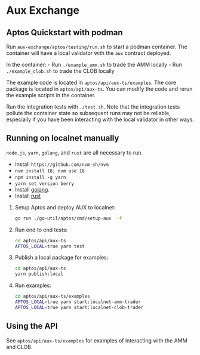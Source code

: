 # Aux Exchange

## Aptos Quickstart with podman

Run `aux-exchange/aptos/testing/run.sh` to start a podman container. The
container will have a local validator with the `aux` contract deployed.

In the container: - Run `./example_amm.sh` to trade the AMM locally - Run `./example_clob.sh` to trade the CLOB locally

The example code is located in `aptos/api/aux-ts/examples`.
The core package is located in `aptos/api/aux-ts`. You can modify
the code and rerun the example scripts in the container.

Run the integration tests with `./test.sh`. Note that the integration tests
pollute the container state so subsequent runs may not be reliable, especially
if you have been interacting with the local validator in other ways.

## Running on localnet manually

`node.js`, `yarn`, `golang`, and `rust` are all necessary to run.

- Install `https://github.com/nvm-sh/nvm`
- `nvm install 18; nvm use 18`
- `npm install -g yarn`
- `yarn set version berry`
- Install [golang](https://go.dev).
- Install [rust](https://www.rust-lang.org)

1. Setup Aptos and deploy AUX to localnet:

   ```sh
   go run ./go-util/aptos/cmd/setup-aux  -f
   ```

1. Run end to end tests:

   ```sh
   cd aptos/api/aux-ts
   APTOS_LOCAL=true yarn test
   ```

1. Publish a local package for examples:

   ```sh
   cd aptos/api/aux-ts
   yarn publish:local
   ```

1. Run examples:

   ```sh
   cd aptos/api/aux-ts/examples
   APTOS_LOCAL=true yarn start:localnet-amm-trader
   APTOS_LOCAL=true yarn start:localnet-clob-trader
   ```

## Using the API

See `aptos/api/aux-ts/examples` for examples of interacting
with the AMM and CLOB.
